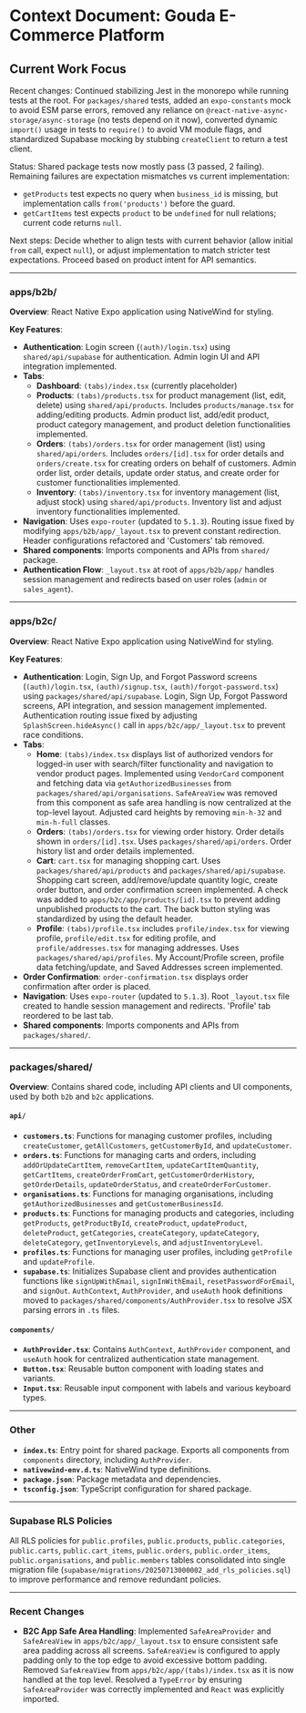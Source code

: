 # Context Document: Gouda E-Commerce Platform

## Current Work Focus

Recent changes: Continued stabilizing Jest in the monorepo while running tests at the root. For `packages/shared` tests, added an `expo-constants` mock to avoid ESM parse errors, removed any reliance on `@react-native-async-storage/async-storage` (no tests depend on it now), converted dynamic `import()` usage in tests to `require()` to avoid VM module flags, and standardized Supabase mocking by stubbing `createClient` to return a test client.

Status: Shared package tests now mostly pass (3 passed, 2 failing). Remaining failures are expectation mismatches vs current implementation:
- `getProducts` test expects no query when `business_id` is missing, but implementation calls `from('products')` before the guard.
- `getCartItems` test expects `product` to be `undefined` for null relations; current code returns `null`.

Next steps: Decide whether to align tests with current behavior (allow initial `from` call, expect `null`), or adjust implementation to match stricter test expectations. Proceed based on product intent for API semantics.

---

### apps/b2b/

**Overview**: React Native Expo application using NativeWind for styling.

**Key Features**:

- **Authentication**: Login screen (`(auth)/login.tsx`) using `shared/api/supabase` for authentication. Admin login UI and API integration implemented.
- **Tabs**:
  - **Dashboard**: `(tabs)/index.tsx` (currently placeholder)
  - **Products**: `(tabs)/products.tsx` for product management (list, edit, delete) using `shared/api/products`. Includes `products/manage.tsx` for adding/editing products. Admin product list, add/edit product, product category management, and product deletion functionalities implemented.
  - **Orders**: `(tabs)/orders.tsx` for order management (list) using `shared/api/orders`. Includes `orders/[id].tsx` for order details and `orders/create.tsx` for creating orders on behalf of customers. Admin order list, order details, update order status, and create order for customer functionalities implemented.
  - **Inventory**: `(tabs)/inventory.tsx` for inventory management (list, adjust stock) using `shared/api/products`. Inventory list and adjust inventory functionalities implemented.
- **Navigation**: Uses `expo-router` (updated to `5.1.3`). Routing issue fixed by modifying `apps/b2b/app/_layout.tsx` to prevent constant redirection. Header configurations refactored and 'Customers' tab removed.
- **Shared components**: Imports components and APIs from `shared/` package.
- **Authentication Flow**: `_layout.tsx` at root of `apps/b2b/app/` handles session management and redirects based on user roles (`admin` or `sales_agent`).

---

### apps/b2c/

**Overview**: React Native Expo application using NativeWind for styling.

**Key Features**:

- **Authentication**: Login, Sign Up, and Forgot Password screens (`(auth)/login.tsx`, `(auth)/signup.tsx`, `(auth)/forgot-password.tsx`) using `packages/shared/api/supabase`. Login, Sign Up, Forgot Password screens, API integration, and session management implemented. Authentication routing issue fixed by adjusting `SplashScreen.hideAsync()` call in `apps/b2c/app/_layout.tsx` to prevent race conditions.
- **Tabs**:
  - **Home**: `(tabs)/index.tsx` displays list of authorized vendors for logged-in user with search/filter functionality and navigation to vendor product pages. Implemented using `VendorCard` component and fetching data via `getAuthorizedBusinesses` from `packages/shared/api/organisations`. `SafeAreaView` was removed from this component as safe area handling is now centralized at the top-level layout. Adjusted card heights by removing `min-h-32` and `min-h-full` classes.
  - **Orders**: `(tabs)/orders.tsx` for viewing order history. Order details shown in `orders/[id].tsx`. Uses `packages/shared/api/orders`. Order history list and order details implemented.
  - **Cart**: `cart.tsx` for managing shopping cart. Uses `packages/shared/api/products` and `packages/shared/api/supabase`. Shopping cart screen, add/remove/update quantity logic, create order button, and order confirmation screen implemented. A check was added to `apps/b2c/app/products/[id].tsx` to prevent adding unpublished products to the cart. The back button styling was standardized by using the default header.
  - **Profile**: `(tabs)/profile.tsx` includes `profile/index.tsx` for viewing profile, `profile/edit.tsx` for editing profile, and `profile/addresses.tsx` for managing addresses. Uses `packages/shared/api/profiles`. My Account/Profile screen, profile data fetching/update, and Saved Addresses screen implemented.
- **Order Confirmation**: `order-confirmation.tsx` displays order confirmation after order is placed.
- **Navigation**: Uses `expo-router` (updated to `5.1.3`). Root `_layout.tsx` file created to handle session management and redirects. 'Profile' tab reordered to be last tab.
- **Shared components**: Imports components and APIs from `packages/shared/`.

---

### packages/shared/

**Overview**: Contains shared code, including API clients and UI components, used by both `b2b` and `b2c` applications.

#### `api/`

- **`customers.ts`**: Functions for managing customer profiles, including `createCustomer`, `getAllCustomers`, `getCustomerById`, and `updateCustomer`.
- **`orders.ts`**: Functions for managing carts and orders, including `addOrUpdateCartItem`, `removeCartItem`, `updateCartItemQuantity`, `getCartItems`, `createOrderFromCart`, `getCustomerOrderHistory`, `getOrderDetails`, `updateOrderStatus`, and `createOrderForCustomer`.
- **`organisations.ts`**: Functions for managing organisations, including `getAuthorizedBusinesses` and `getCustomerBusinessId`.
- **`products.ts`**: Functions for managing products and categories, including `getProducts`, `getProductById`, `createProduct`, `updateProduct`, `deleteProduct`, `getCategories`, `createCategory`, `updateCategory`, `deleteCategory`, `getInventoryLevels`, and `adjustInventoryLevel`.
- **`profiles.ts`**: Functions for managing user profiles, including `getProfile` and `updateProfile`.
- **`supabase.ts`**: Initializes Supabase client and provides authentication functions like `signUpWithEmail`, `signInWithEmail`, `resetPasswordForEmail`, and `signOut`. `AuthContext`, `AuthProvider`, and `useAuth` hook definitions moved to `packages/shared/components/AuthProvider.tsx` to resolve JSX parsing errors in `.ts` files.

#### `components/`

- **`AuthProvider.tsx`**: Contains `AuthContext`, `AuthProvider` component, and `useAuth` hook for centralized authentication state management.
- **`Button.tsx`**: Reusable button component with loading states and variants.
- **`Input.tsx`**: Reusable input component with labels and various keyboard types.

---

### Other

- **`index.ts`**: Entry point for shared package. Exports all components from `components` directory, including `AuthProvider`.
- **`nativewind-env.d.ts`**: NativeWind type definitions.
- **`package.json`**: Package metadata and dependencies.
- **`tsconfig.json`**: TypeScript configuration for shared package.

---

### Supabase RLS Policies

All RLS policies for `public.profiles`, `public.products`, `public.categories`, `public.carts`, `public.cart_items`, `public.orders`, `public.order_items`, `public.organisations`, and `public.members` tables consolidated into single migration file (`supabase/migrations/20250713000002_add_rls_policies.sql`) to improve performance and remove redundant policies.

---

### Recent Changes

- **B2C App Safe Area Handling**: Implemented `SafeAreaProvider` and `SafeAreaView` in `apps/b2c/app/_layout.tsx` to ensure consistent safe area padding across all screens. `SafeAreaView` is configured to apply padding only to the top edge to avoid excessive bottom padding. Removed `SafeAreaView` from `apps/b2c/app/(tabs)/index.tsx` as it is now handled at the top level. Resolved a `TypeError` by ensuring `SafeAreaProvider` was correctly implemented and `React` was explicitly imported.
